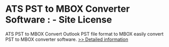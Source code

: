 # ATS PST to MBOX Converter Software : - Site License
ATS PST to MBOX Convert Outlook PST file format to MBOX easily convert PST to MBOX converter software.
[>> Detailed information](https://secure.shareit.com/shareit/product.html?productid=300778925&affiliateid=200057808)